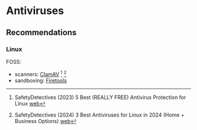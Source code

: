 # Antiviruses

## Recommendations

### Linux

FOSS:
- scanners:
  [ClamAV](https://en.wikipedia.org/wiki/ClamAV)
  [^top-free-Linux] [^top-business-Linux]
- sandboxing:
  [Firetools](https://github.com/netblue30/firetools)

[^top-free-Linux]: SafetyDetectives (2023) 5 Best (REALLY FREE) Antivirus Protection for Linux [web](https://www.safetydetectives.com/blog/best-really-free-antivirus-for-linux/)

[^top-business-Linux]: SafetyDetectives (2024) 3 Best Antiviruses for Linux in 2024 (Home + Business Options) [web](https://www.safetydetectives.com/best-antivirus/linux/)
